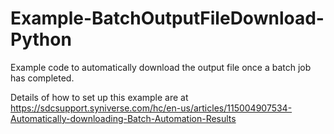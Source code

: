# Example-BatchOutputFileDownload-Python

Example code to automatically download the output file once a batch job has completed.

Details of how to set up this example are at
https://sdcsupport.syniverse.com/hc/en-us/articles/115004907534-Automatically-downloading-Batch-Automation-Results 
